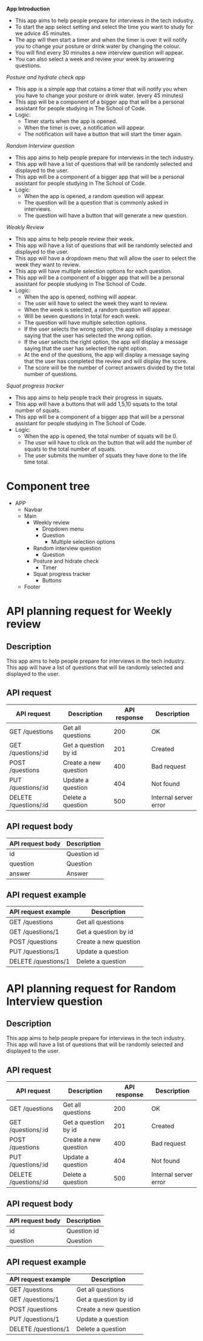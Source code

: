 **App Introduction**

- This app aims to help people prepare for interviews in the tech industry.
- To start the app select setting and select the time you want to study for we advice 45 minutes.
- The app will then start a timer and when the timer is over it will notify you to change your posture or drink water by changing the colour.
- You will find every 30 minutes a new interview question will appear.
- You can also select a week and review your week by answering questions.

_Posture and hydrate check app_

- This app is a simple app that cotains a timer that will notify you when you have to change your posture or drink water. (every 45 minutes)
- This app will be a component of a bigger app that will be a personal assistant for people studying in The School of Code.
- Logic:
  - Timer starts when the app is opened.
  - When the timer is over, a notification will appear.
  - The notification will have a button that will start the timer again.

_Random Interview question_

- This app aims to help people prepare for interviews in the tech industry.
- This app will have a list of questions that will be randomly selected and displayed to the user.
- This app will be a component of a bigger app that will be a personal assistant for people studying in The School of Code.
- Logic:
  - When the app is opened, a random question will appear.
  - The question will be a question that is commonly asked in interviews.
  - The question will have a button that will generate a new question.

_Weakly Review_

- This app aims to help people review their week.
- This app will have a list of questions that will be randomly selected and displayed to the user.
- This app will have a dropdown menu that will allow the user to select the week they want to review.
- This app will have multiple selection options for each question.
- This app will be a component of a bigger app that will be a personal assistant for people studying in The School of Code.
- Logic:
  - When the app is opened, nothing will appear.
  - The user will have to select the week they want to review.
  - When the week is selected, a random question will appear.
  - Will be seven questions in total for each week.
  - The question will have multiple selection options.
  - If the user selects the wrong option, the app will display a message saying that the user has selected the wrong option.
  - If the user selects the right option, the app will display a message saying that the user has selected the right option.
  - At the end of the questions, the app will display a message saying that the user has completed the review and will display the score.
  - The score will be the number of correct answers divided by the total number of questions.

_Squat progress tracker_

- This app aims to help people track their progress in squats.
- This app will have a buttons that will add 1,5,10 squats to the total number of squats.
- This app will be a component of a bigger app that will be a personal assistant for people studying in The School of Code.
- Logic:
  - When the app is opened, the total number of squats will be 0.
  - The user will have to click on the button that will add the number of squats to the total number of squats.
  - The user submits the number of squats they have done to the life time total.

# Component tree

- APP
  - Navbar
  - Main
    - Weekly review
      - Dropdown menu
      - Question
        - Multiple selection options
    - Random interview question
      - Question
    - Posture and hidrate check
      - Timer
    - Squat progress tracker
      - Buttons
  - Footer

# API planning request for Weekly review

## Description

This app aims to help people prepare for interviews in the tech industry. This app will have a list of questions that will be randomly selected and displayed to the user.

## API request

| API request           | Description           | API response | Description           |
| --------------------- | --------------------- | ------------ | --------------------- |
| GET /questions        | Get all questions     | 200          | OK                    |
| GET /questions/:id    | Get a question by id  | 201          | Created               |
| POST /questions       | Create a new question | 400          | Bad request           |
| PUT /questions/:id    | Update a question     | 404          | Not found             |
| DELETE /questions/:id | Delete a question     | 500          | Internal server error |

## API request body

| API request body | Description |
| ---------------- | ----------- |
| id               | Question id |
| question         | Question    |
| answer           | Answer      |

## API request example

| API request example | Description           |
| ------------------- | --------------------- |
| GET /questions      | Get all questions     |
| GET /questions/1    | Get a question by id  |
| POST /questions     | Create a new question |
| PUT /questions/1    | Update a question     |
| DELETE /questions/1 | Delete a question     |

# API planning request for Random Interview question

## Description

This app aims to help people prepare for interviews in the tech industry. This app will have a list of questions that will be randomly selected and displayed to the user.

## API request

| API request           | Description           | API response | Description           |
| --------------------- | --------------------- | ------------ | --------------------- |
| GET /questions        | Get all questions     | 200          | OK                    |
| GET /questions/:id    | Get a question by id  | 201          | Created               |
| POST /questions       | Create a new question | 400          | Bad request           |
| PUT /questions/:id    | Update a question     | 404          | Not found             |
| DELETE /questions/:id | Delete a question     | 500          | Internal server error |

## API request body

| API request body | Description |
| ---------------- | ----------- |
| id               | Question id |
| question         | Question    |

## API request example

| API request example | Description           |
| ------------------- | --------------------- |
| GET /questions      | Get all questions     |
| GET /questions/1    | Get a question by id  |
| POST /questions     | Create a new question |
| PUT /questions/1    | Update a question     |
| DELETE /questions/1 | Delete a question     |
